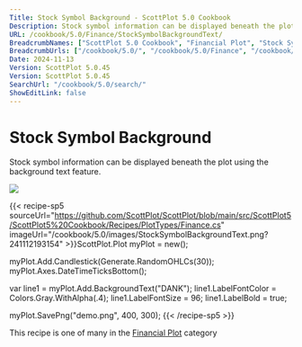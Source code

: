 ```yaml
---
Title: Stock Symbol Background - ScottPlot 5.0 Cookbook
Description: Stock symbol information can be displayed beneath the plot using the background text feature.
URL: /cookbook/5.0/Finance/StockSymbolBackgroundText/
BreadcrumbNames: ["ScottPlot 5.0 Cookbook", "Financial Plot", "Stock Symbol Background"]
BreadcrumbUrls: ["/cookbook/5.0/", "/cookbook/5.0/Finance", "/cookbook/5.0/Finance/StockSymbolBackgroundText"]
Date: 2024-11-13
Version: ScottPlot 5.0.45
Version: ScottPlot 5.0.45
SearchUrl: "/cookbook/5.0/search/"
ShowEditLink: false
---
```



<div class='d-flex align-items-center mt-5'>
<h1 class='me-2 text-dark my-0 border-0'>Stock Symbol Background</h1>
</div>

Stock symbol information can be displayed beneath the plot using the background text feature.

[![](/cookbook/5.0/images/StockSymbolBackgroundText.png?241112193154)](/cookbook/5.0/images/StockSymbolBackgroundText.png?241112193154)

{{< recipe-sp5 sourceUrl="https://github.com/ScottPlot/ScottPlot/blob/main/src/ScottPlot5/ScottPlot5%20Cookbook/Recipes/PlotTypes/Finance.cs" imageUrl="/cookbook/5.0/images/StockSymbolBackgroundText.png?241112193154" >}}ScottPlot.Plot myPlot = new();

myPlot.Add.Candlestick(Generate.RandomOHLCs(30));
myPlot.Axes.DateTimeTicksBottom();

var line1 = myPlot.Add.BackgroundText("DANK");
line1.LabelFontColor = Colors.Gray.WithAlpha(.4);
line1.LabelFontSize = 96;
line1.LabelBold = true;

myPlot.SavePng("demo.png", 400, 300);
{{< /recipe-sp5 >}}

<div class='my-5 text-center'>This recipe is one of many in the <a href='/cookbook/5.0/Finance'>Financial Plot</a> category</div>


